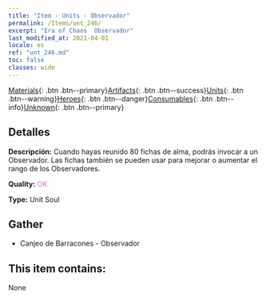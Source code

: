 ```yaml
---
title: "Item - Units - Observador"
permalink: /Items/unt_246/
excerpt: "Era of Chaos  Observador"
last_modified_at: 2021-04-01
locale: es
ref: "unt_246.md"
toc: false
classes: wide
---
```

 [Materials](/es/Items/){: .btn .btn--primary}[Artifacts](/es/Items/Artifacts/){: .btn .btn--success}[Units](/es/Items/Units/){: .btn .btn--warning}[Heroes](/es/Items/Heroes/){: .btn .btn--danger}[Consumables](/es/Items/Consumables/){: .btn .btn--info}[Unknown](/es/Items/Unknown/){: .btn .btn--primary}

## Detalles
 **Descripción:** Cuando hayas reunido 80 fichas de alma, podrás invocar a un Observador. Las fichas también se pueden usar para mejorar o aumentar el rango de los Observadores.

 **Quality:** <span style="color: #DA70D6">OK</span>

 **Type:** Unit Soul

## Gather

*    Canjeo de Barracones - Observador 

## This item contains:

  None

